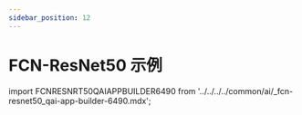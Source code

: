 ```yaml
---
sidebar_position: 12
---
```


# FCN-ResNet50 示例

import FCNRESNRT50QAIAPPBUILDER6490 from '../../../../common/ai/\_fcn-resnet50_qai-app-builder-6490.mdx';

<FCNRESNRT50QAIAPPBUILDER6490 />
